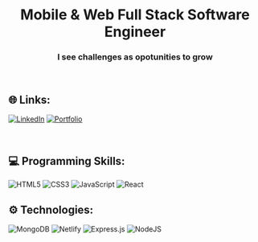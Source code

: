 <h1 align="center">Mobile & Web Full Stack Software Engineer</h3>
<h3 align="center">I see challenges as opotunities to grow</h3>
  
<br>



## 🌐 Links:
[![LinkedIn](https://img.shields.io/badge/LinkedIn-%230077B5.svg?style=for-the-badge&logo=linkedin&logoColor=white)](https://linkedin.com/in/delacrucen)
[![Portfolio](https://img.shields.io/badge/Portfolio-%23000000.svg?style=for-the-badge&logo=firefox&logoColor=#FF7139)](https://mauridevs.netlify.app)

<br>

## 💻 Programming Skills:
![HTML5](https://img.shields.io/badge/html5-%23E34F26.svg?style=for-the-badge&logo=html5&logoColor=white) ![CSS3](https://img.shields.io/badge/css3-%231572B6.svg?style=for-the-badge&logo=css3&logoColor=white) ![JavaScript](https://img.shields.io/badge/javascript-%23323330.svg?style=for-the-badge&logo=javascript&logoColor=%23F7DF1E) ![React](https://img.shields.io/badge/react-%2320232a.svg?style=for-the-badge&logo=react&logoColor=%2361DAFB) 

## ⚙ Technologies:
![MongoDB](https://img.shields.io/badge/MongoDB-%234ea94b.svg?style=for-the-badge&logo=mongodb&logoColor=white) ![Netlify](https://img.shields.io/badge/netlify-%23000000.svg?style=for-the-badge&logo=netlify&logoColor=#00C7B7) ![Express.js](https://img.shields.io/badge/express.js-%23404d59.svg?style=for-the-badge&logo=express&logoColor=%2361DAFB) ![NodeJS](https://img.shields.io/badge/node.js-6DA55F?style=for-the-badge&logo=node.js&logoColor=white) 
